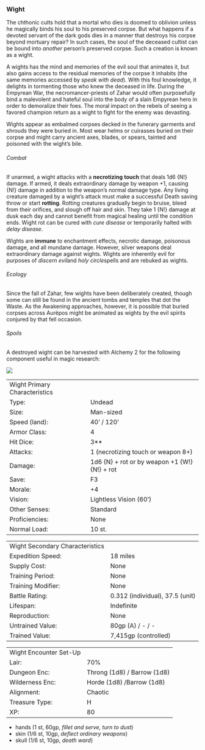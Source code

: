 ### Wight

The chthonic cults hold that a mortal who dies is doomed to oblivion unless he magically binds his soul to his preserved corpse. But what happens if a devoted servant of the dark gods dies in a manner that destroys his corpse beyond mortuary repair? In such cases, the soul of the deceased cultist can be bound into *another* person’s preserved corpse. Such a creation is known as a wight.

A wights has the mind and memories of the evil soul that animates it, but also gains access to the residual memories of the corpse it inhabits (the same memories accessed by *speak with dead*). With this foul knowledge, it delights in tormenting those who knew the deceased in life. During the Empyrean War, the necromancer-priests of Zahar would often purposefully bind a malevolent and hateful soul into the body of a slain Empyrean hero in order to demoralize their foes. The moral impact on the rebels of seeing a favored champion return as a wight to fight for the enemy was devasting.

Wights appear as embalmed corpses decked in the funerary garments and shrouds they were buried in. Most wear helms or cuirasses buried on their corpse and might carry ancient axes, blades, or spears, tainted and poisoned with the wight’s bile.

###### Combat

If unarmed, a wight attacks with a **necrotizing** **touch** that deals 1d6 {N!} damage. If armed, it deals extraordinary damage by weapon +1, causing {N!} damage in addition to the weapon’s normal damage type. Any living creature damaged by a wight’s attack must make a successful Death saving throw or start **rotting**. Rotting creatures gradually begin to bruise, bleed from their orifices, and slough off hair and skin. They take 1 {N!} damage at dusk each day and cannot benefit from magical healing until the condition ends. Wight rot can be cured with *cure disease* or temporarily halted with *delay disease*.

Wights are **immune** to enchantment effects, necrotic damage, poisonous damage, and all mundane damage. However, silver weapons deal extraordinary damage against wights. Wights are inherently evil for purposes of *discern evil*and *holy circle*spells and are rebuked as wights.

###### Ecology

Since the fall of Zahar, few wights have been deliberately created, though some can still be found in the ancient tombs and temples that dot the Waste. As the Awakening approaches, however, it is possible that buried corpses across Aurëpos might be animated as wights by the evil spirits conjured by that fell occasion.

###### Spoils

A destroyed wight can be harvested with Alchemy 2 for the following component useful in magic research:

![](data:image/png;base64...)

|  |  |
| --- | --- |
| Wight Primary Characteristics | |
| Type: | Undead |
| Size: | Man-sized |
| Speed (land): | 40’ / 120’ |
| Armor Class: | 4 |
| Hit Dice: | 3\*\* |
| Attacks: | 1 (necrotizing touch or weapon 8+) |
| Damage: | 1d6 {N} + rot or  by weapon +1 {W!} {N!} + rot |
| Save: | F3 |
| Morale: | +4 |
| Vision: | Lightless Vision (60’) |
| Other Senses: | Standard |
| Proficiencies: | None |
| Normal Load: | 10 st. |

|  |  |
| --- | --- |
| Wight Secondary Characteristics | |
| Expedition Speed: | 18 miles |
| Supply Cost: | None |
| Training Period: | None |
| Training Modifier: | None |
| Battle Rating: | 0.312 (individual), 37.5 (unit) |
| Lifespan: | Indefinite |
| Reproduction: | None |
| Untrained Value: | 80gp (A) / - / - |
| Trained Value: | 7,415gp (controlled) |

|  |  |
| --- | --- |
| Wight Encounter Set-Up | |
| Lair: | 70% |
| Dungeon Enc: | Throng (1d8) / Barrow (1d8) |
| Wilderness Enc: | Horde (1d8) /Barrow (1d8) |
| Alignment: | Chaotic |
| Treasure Type: | H |
| XP: | 80 |

* hands (1 st, 60gp, *fillet and serve, turn to dust*)
* skin (1/6 st, 10gp, *deflect ordinary weapons*)
* skull (1/6 st, 10gp, *death ward*)

